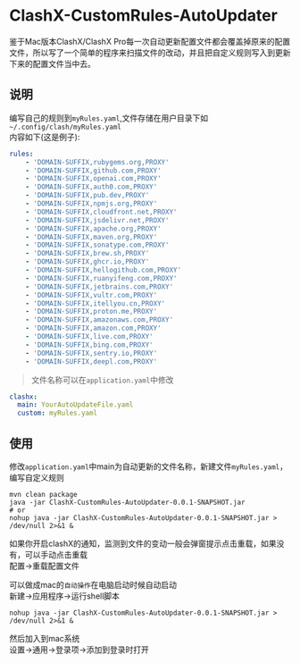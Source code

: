 # ClashX-CustomRules-AutoUpdater

鉴于Mac版本ClashX/ClashX Pro每一次自动更新配置文件都会覆盖掉原来的配置文件，所以写了一个简单的程序来扫描文件的改动，并且把自定义规则写入到更新下来的配置文件当中去。

## 说明
编写自己的规则到`myRules.yaml`,文件存储在用户目录下如`~/.config/clash/myRules.yaml`    
内容如下(这是例子):
```yaml
rules:
    - 'DOMAIN-SUFFIX,rubygems.org,PROXY'
    - 'DOMAIN-SUFFIX,github.com,PROXY'
    - 'DOMAIN-SUFFIX,openai.com,PROXY'
    - 'DOMAIN-SUFFIX,auth0.com,PROXY'
    - 'DOMAIN-SUFFIX,pub.dev,PROXY'
    - 'DOMAIN-SUFFIX,npmjs.org,PROXY'
    - 'DOMAIN-SUFFIX,cloudfront.net,PROXY'
    - 'DOMAIN-SUFFIX,jsdelivr.net,PROXY'
    - 'DOMAIN-SUFFIX,apache.org,PROXY'
    - 'DOMAIN-SUFFIX,maven.org,PROXY'
    - 'DOMAIN-SUFFIX,sonatype.com,PROXY'
    - 'DOMAIN-SUFFIX,brew.sh,PROXY'
    - 'DOMAIN-SUFFIX,ghcr.io,PROXY'
    - 'DOMAIN-SUFFIX,hellogithub.com,PROXY'
    - 'DOMAIN-SUFFIX,ruanyifeng.com,PROXY'
    - 'DOMAIN-SUFFIX,jetbrains.com,PROXY'
    - 'DOMAIN-SUFFIX,vultr.com,PROXY'
    - 'DOMAIN-SUFFIX,itellyou.cn,PROXY'
    - 'DOMAIN-SUFFIX,proton.me,PROXY'
    - 'DOMAIN-SUFFIX,amazonaws.com,PROXY'
    - 'DOMAIN-SUFFIX,amazon.com,PROXY'
    - 'DOMAIN-SUFFIX,live.com,PROXY'
    - 'DOMAIN-SUFFIX,bing.com,PROXY'
    - 'DOMAIN-SUFFIX,sentry.io,PROXY'
    - 'DOMAIN-SUFFIX,deepl.com,PROXY'
```

>文件名称可以在`application.yaml`中修改
```yaml
clashx:
  main: YourAutoUpdateFile.yaml
  custom: myRules.yaml
```

## 使用
修改`application.yaml`中main为自动更新的文件名称，新建文件`myRules.yaml`，编写自定义规则
```shell
mvn clean package
java -jar ClashX-CustomRules-AutoUpdater-0.0.1-SNAPSHOT.jar
# or
nohup java -jar ClashX-CustomRules-AutoUpdater-0.0.1-SNAPSHOT.jar > /dev/null 2>&1 &
```
如果你开启clashX的通知，监测到文件的变动一般会弹窗提示点击重载，如果没有，可以手动点击重载    
配置->重载配置文件    

可以做成mac的`自动操作`在电脑启动时候自动启动    
新建->应用程序->运行shell脚本    
```shell
nohup java -jar ClashX-CustomRules-AutoUpdater-0.0.1-SNAPSHOT.jar > /dev/null 2>&1 &
```
然后加入到mac系统    
设置->通用->登录项->添加到登录时打开
